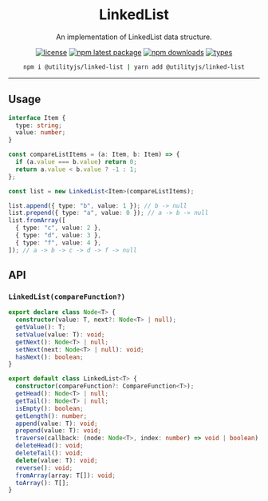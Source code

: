 <div align="center">
  <h1 align="center">
    LinkedList
  </h1>
</div>

<div align="center">

An implementation of LinkedList data structure.

[![license](https://img.shields.io/github/license/mimshins/utilityjs?color=212121&style=for-the-badge)](https://github.com/mimshins/utilityjs/blob/main/LICENSE)
[![npm latest package](https://img.shields.io/npm/v/@utilityjs/linked-list?color=212121&style=for-the-badge)](https://www.npmjs.com/package/@utilityjs/linked-list)
[![npm downloads](https://img.shields.io/npm/dm/@utilityjs/linked-list?color=212121&style=for-the-badge)](https://www.npmjs.com/package/@utilityjs/linked-list)
[![types](https://img.shields.io/npm/types/@utilityjs/linked-list?color=212121&style=for-the-badge)](https://www.npmjs.com/package/@utilityjs/linked-list)

```bash
npm i @utilityjs/linked-list | yarn add @utilityjs/linked-list
```

</div>

<hr>

## Usage

```ts
interface Item {
  type: string;
  value: number;
}

const compareListItems = (a: Item, b: Item) => {
  if (a.value === b.value) return 0;
  return a.value < b.value ? -1 : 1;
};

const list = new LinkedList<Item>(compareListItems);

list.append({ type: "b", value: 1 }); // b -> null
list.prepend({ type: "a", value: 0 }); // a -> b -> null
list.fromArray([
  { type: "c", value: 2 },
  { type: "d", value: 3 },
  { type: "f", value: 4 },
]); // a -> b -> c -> d -> f -> null
```

## API

### `LinkedList(compareFunction?)`

```ts
export declare class Node<T> {
  constructor(value: T, next?: Node<T> | null);
  getValue(): T;
  setValue(value: T): void;
  getNext(): Node<T> | null;
  setNext(next: Node<T> | null): void;
  hasNext(): boolean;
}

export default class LinkedList<T> {
  constructor(compareFunction?: CompareFunction<T>);
  getHead(): Node<T> | null;
  getTail(): Node<T> | null;
  isEmpty(): boolean;
  getLength(): number;
  append(value: T): void;
  prepend(value: T): void;
  traverse(callback: (node: Node<T>, index: number) => void | boolean): void;
  deleteHead(): void;
  deleteTail(): void;
  delete(value: T): void;
  reverse(): void;
  fromArray(array: T[]): void;
  toArray(): T[];
}
```